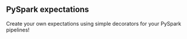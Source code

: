 ## PySpark expectations

Create your own expectations using simple decorators for your PySpark pipelines! 
